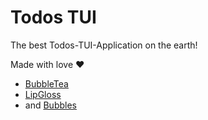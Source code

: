 Todos TUI
=========

The best Todos-TUI-Application on the earth!

Made with love ❤️

- [BubbleTea](https://github.com/charmbracelet/bubbletea)
- [LipGloss](https://github.com/charmbracelet/lipgloss)
- and [Bubbles](https://github.com/charmbracelet/bubbles)


